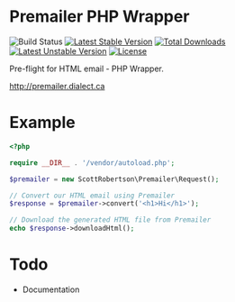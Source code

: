 Premailer PHP Wrapper
====

![Build Status](https://www.codeship.io/projects/22f3a3a0-9b4c-0131-14bd-7a152f4f5052/status)
[![Latest Stable Version](https://poser.pugx.org/scottrobertson/premailer/v/stable.png)](https://packagist.org/packages/scottrobertson/premailer) [![Total Downloads](https://poser.pugx.org/scottrobertson/premailer/downloads.png)](https://packagist.org/packages/scottrobertson/premailer) [![Latest Unstable Version](https://poser.pugx.org/scottrobertson/premailer/v/unstable.png)](https://packagist.org/packages/scottrobertson/premailer) [![License](https://poser.pugx.org/scottrobertson/premailer/license.png)](https://packagist.org/packages/scottrobertson/premailer)


Pre-flight for HTML email - PHP Wrapper.

http://premailer.dialect.ca


# Example
```php
<?php

require __DIR__ . '/vendor/autoload.php';

$premailer = new ScottRobertson\Premailer\Request();

// Convert our HTML email using Premailer
$response = $premailer->convert('<h1>Hi</h1>');

// Download the generated HTML file from Premailer
echo $response->downloadHtml();
```

# Todo
 - Documentation

